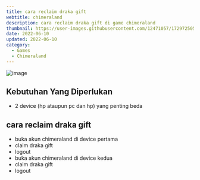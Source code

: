 ```yaml
---
title: cara reclaim draka gift
webtitle: chimeraland
description: cara reclaim draka gift di game chimeraland
thumbnail: https://user-images.githubusercontent.com/12471057/172972505-68674e18-9ef3-411b-b6ea-9149e32c6456.png
date: 2022-06-10
updated: 2022-06-10
category:
  - Games
  - Chimeraland
---
```


![image](https://user-images.githubusercontent.com/12471057/172972505-68674e18-9ef3-411b-b6ea-9149e32c6456.png)

## Kebutuhan Yang Diperlukan
- 2 device (hp ataupun pc dan hp) yang penting beda

## cara reclaim draka gift
- buka akun chimeraland di device pertama
- claim draka gift
- logout
- buka akun chimeraland di device kedua
- claim draka gift
- logout
